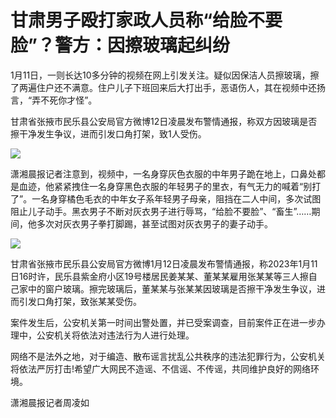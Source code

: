 # 甘肃男子殴打家政人员称“给脸不要脸”？警方：因擦玻璃起纠纷

1月11日，一则长达10多分钟的视频在网上引发关注。疑似因保洁人员擦玻璃，擦了两遍住户还不满意。住户儿子下班回来后大打出手，恶语伤人，其在视频中还扬言，“弄不死你才怪”。

甘肃省张掖市民乐县公安局官方微博12日凌晨发布警情通报，称双方因玻璃是否擦干净发生争议，进而引发口角打架，致1人受伤。

![](https://inews.gtimg.com/newsapp_bt/0/15607080845/1000)

潇湘晨报记者注意到，视频中，一名身穿灰色衣服的中年男子跪在地上，口鼻处都是血迹，他紧紧拽住一名身穿黑色衣服的年轻男子的里衣，有气无力的喊着“别打了”。一名身穿橘色毛衣的中年女子系年轻男子母亲，阻挡在二人中间，多次试图阻止儿子动手。黑衣男子不断对灰衣男子进行辱骂，“给脸不要脸”、“畜生”……期间，他多次对灰衣男子拳打脚踢，甚至试图对灰衣男子的妻子动手。

![](https://inews.gtimg.com/newsapp_bt/0/15607080849/1000)

甘肃省张掖市民乐县公安局官方微博1月12日凌晨发布警情通报，称2023年1月11日16时许，民乐县紫金府小区19号楼居民姜某某、董某某雇用张某某等三人擦自己家中的窗户玻璃。擦完玻璃后，董某某与张某某因玻璃是否擦干净发生争议，进而引发口角打架，致张某某受伤。

案件发生后，公安机关第一时间出警处置，并已受案调查，目前案件正在进一步办理中，公安机关将依法对违法行为人进行处理。

网络不是法外之地，对于编造、散布谣言扰乱公共秩序的违法犯罪行为，公安机关将依法严厉打击!希望广大网民不造谣、不信谣、不传谣，共同维护良好的网络环境。

潇湘晨报记者周凌如

